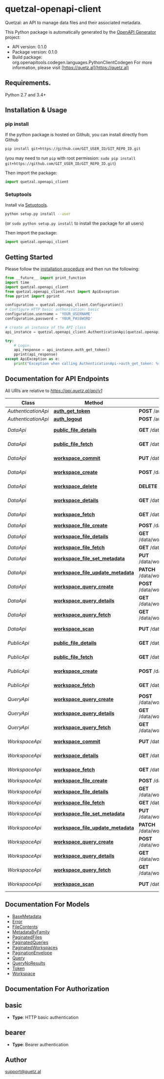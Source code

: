 # quetzal-openapi-client
Quetzal: an API to manage data files and their associated metadata.

This Python package is automatically generated by the [OpenAPI Generator](https://openapi-generator.tech) project:

- API version: 0.1.0
- Package version: 0.1.0
- Build package: org.openapitools.codegen.languages.PythonClientCodegen
For more information, please visit [https://quetz.al](https://quetz.al)

## Requirements.

Python 2.7 and 3.4+

## Installation & Usage
### pip install

If the python package is hosted on Github, you can install directly from Github

```sh
pip install git+https://github.com/GIT_USER_ID/GIT_REPO_ID.git
```
(you may need to run `pip` with root permission: `sudo pip install git+https://github.com/GIT_USER_ID/GIT_REPO_ID.git`)

Then import the package:
```python
import quetzal.openapi_client 
```

### Setuptools

Install via [Setuptools](http://pypi.python.org/pypi/setuptools).

```sh
python setup.py install --user
```
(or `sudo python setup.py install` to install the package for all users)

Then import the package:
```python
import quetzal.openapi_client
```

## Getting Started

Please follow the [installation procedure](#installation--usage) and then run the following:

```python
from __future__ import print_function
import time
import quetzal.openapi_client
from quetzal.openapi_client.rest import ApiException
from pprint import pprint

configuration = quetzal.openapi_client.Configuration()
# Configure HTTP basic authorization: basic
configuration.username = 'YOUR_USERNAME'
configuration.password = 'YOUR_PASSWORD'

# create an instance of the API class
api_instance = quetzal.openapi_client.AuthenticationApi(quetzal.openapi_client.ApiClient(configuration))

try:
    # Login.
    api_response = api_instance.auth_get_token()
    pprint(api_response)
except ApiException as e:
    print("Exception when calling AuthenticationApi->auth_get_token: %s\n" % e)

```

## Documentation for API Endpoints

All URIs are relative to *https://api.quetz.al/api/v1*

Class | Method | HTTP request | Description
------------ | ------------- | ------------- | -------------
*AuthenticationApi* | [**auth_get_token**](docs/AuthenticationApi.md#auth_get_token) | **POST** /auth/token | Login.
*AuthenticationApi* | [**auth_logout**](docs/AuthenticationApi.md#auth_logout) | **POST** /auth/logout | Logout.
*DataApi* | [**public_file_details**](docs/DataApi.md#public_file_details) | **GET** /data/files/{uuid} | Fetch public file.
*DataApi* | [**public_file_fetch**](docs/DataApi.md#public_file_fetch) | **GET** /data/files/ | List public files.
*DataApi* | [**workspace_commit**](docs/DataApi.md#workspace_commit) | **PUT** /data/workspaces/{wid}/commit | Commit workspace.
*DataApi* | [**workspace_create**](docs/DataApi.md#workspace_create) | **POST** /data/workspaces/ | Create workspace.
*DataApi* | [**workspace_delete**](docs/DataApi.md#workspace_delete) | **DELETE** /data/workspaces/{wid} | Delete workspace.
*DataApi* | [**workspace_details**](docs/DataApi.md#workspace_details) | **GET** /data/workspaces/{wid} | Workspace details.
*DataApi* | [**workspace_fetch**](docs/DataApi.md#workspace_fetch) | **GET** /data/workspaces/ | List workspaces.
*DataApi* | [**workspace_file_create**](docs/DataApi.md#workspace_file_create) | **POST** /data/workspaces/{wid}/files/ | Upload file.
*DataApi* | [**workspace_file_details**](docs/DataApi.md#workspace_file_details) | **GET** /data/workspaces/{wid}/files/{uuid} | Fetch file.
*DataApi* | [**workspace_file_fetch**](docs/DataApi.md#workspace_file_fetch) | **GET** /data/workspaces/{wid}/files/ | List files.
*DataApi* | [**workspace_file_set_metadata**](docs/DataApi.md#workspace_file_set_metadata) | **PUT** /data/workspaces/{wid}/files/{uuid} | Rewrite metadata.
*DataApi* | [**workspace_file_update_metadata**](docs/DataApi.md#workspace_file_update_metadata) | **PATCH** /data/workspaces/{wid}/files/{uuid} | Modify metadata.
*DataApi* | [**workspace_query_create**](docs/DataApi.md#workspace_query_create) | **POST** /data/workspaces/{wid}/queries/ | Prepare a query.
*DataApi* | [**workspace_query_details**](docs/DataApi.md#workspace_query_details) | **GET** /data/workspaces/{wid}/queries/{qid} | Query details.
*DataApi* | [**workspace_query_fetch**](docs/DataApi.md#workspace_query_fetch) | **GET** /data/workspaces/{wid}/queries/ | List queries.
*DataApi* | [**workspace_scan**](docs/DataApi.md#workspace_scan) | **PUT** /data/workspaces/{wid}/scan | Update views.
*PublicApi* | [**public_file_details**](docs/PublicApi.md#public_file_details) | **GET** /data/files/{uuid} | Fetch public file.
*PublicApi* | [**public_file_fetch**](docs/PublicApi.md#public_file_fetch) | **GET** /data/files/ | List public files.
*PublicApi* | [**workspace_create**](docs/PublicApi.md#workspace_create) | **POST** /data/workspaces/ | Create workspace.
*PublicApi* | [**workspace_fetch**](docs/PublicApi.md#workspace_fetch) | **GET** /data/workspaces/ | List workspaces.
*QueryApi* | [**workspace_query_create**](docs/QueryApi.md#workspace_query_create) | **POST** /data/workspaces/{wid}/queries/ | Prepare a query.
*QueryApi* | [**workspace_query_details**](docs/QueryApi.md#workspace_query_details) | **GET** /data/workspaces/{wid}/queries/{qid} | Query details.
*QueryApi* | [**workspace_query_fetch**](docs/QueryApi.md#workspace_query_fetch) | **GET** /data/workspaces/{wid}/queries/ | List queries.
*WorkspaceApi* | [**workspace_commit**](docs/WorkspaceApi.md#workspace_commit) | **PUT** /data/workspaces/{wid}/commit | Commit workspace.
*WorkspaceApi* | [**workspace_details**](docs/WorkspaceApi.md#workspace_details) | **GET** /data/workspaces/{wid} | Workspace details.
*WorkspaceApi* | [**workspace_fetch**](docs/WorkspaceApi.md#workspace_fetch) | **GET** /data/workspaces/ | List workspaces.
*WorkspaceApi* | [**workspace_file_create**](docs/WorkspaceApi.md#workspace_file_create) | **POST** /data/workspaces/{wid}/files/ | Upload file.
*WorkspaceApi* | [**workspace_file_details**](docs/WorkspaceApi.md#workspace_file_details) | **GET** /data/workspaces/{wid}/files/{uuid} | Fetch file.
*WorkspaceApi* | [**workspace_file_fetch**](docs/WorkspaceApi.md#workspace_file_fetch) | **GET** /data/workspaces/{wid}/files/ | List files.
*WorkspaceApi* | [**workspace_file_set_metadata**](docs/WorkspaceApi.md#workspace_file_set_metadata) | **PUT** /data/workspaces/{wid}/files/{uuid} | Rewrite metadata.
*WorkspaceApi* | [**workspace_file_update_metadata**](docs/WorkspaceApi.md#workspace_file_update_metadata) | **PATCH** /data/workspaces/{wid}/files/{uuid} | Modify metadata.
*WorkspaceApi* | [**workspace_query_create**](docs/WorkspaceApi.md#workspace_query_create) | **POST** /data/workspaces/{wid}/queries/ | Prepare a query.
*WorkspaceApi* | [**workspace_query_details**](docs/WorkspaceApi.md#workspace_query_details) | **GET** /data/workspaces/{wid}/queries/{qid} | Query details.
*WorkspaceApi* | [**workspace_query_fetch**](docs/WorkspaceApi.md#workspace_query_fetch) | **GET** /data/workspaces/{wid}/queries/ | List queries.
*WorkspaceApi* | [**workspace_scan**](docs/WorkspaceApi.md#workspace_scan) | **PUT** /data/workspaces/{wid}/scan | Update views.


## Documentation For Models

 - [BaseMetadata](docs/BaseMetadata.md)
 - [Error](docs/Error.md)
 - [FileContents](docs/FileContents.md)
 - [MetadataByFamily](docs/MetadataByFamily.md)
 - [PaginatedFiles](docs/PaginatedFiles.md)
 - [PaginatedQueries](docs/PaginatedQueries.md)
 - [PaginatedWorkspaces](docs/PaginatedWorkspaces.md)
 - [PaginationEnvelope](docs/PaginationEnvelope.md)
 - [Query](docs/Query.md)
 - [QueryNoResults](docs/QueryNoResults.md)
 - [Token](docs/Token.md)
 - [Workspace](docs/Workspace.md)


## Documentation For Authorization


## basic

- **Type**: HTTP basic authentication


## bearer

- **Type**: Bearer authentication


## Author

support@quetz.al


